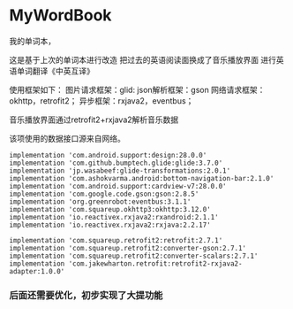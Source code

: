 # MyWordBook

我的单词本，

这是基于上次的单词本进行改造
把过去的英语阅读面换成了音乐播放界面
进行英语单词翻译《中英互译》


使用框架如下：
图片请求框架：glid:
json解析框架：gson
网络请求框架：okhttp，retrofit2；
异步框架：rxjava2，eventbus；

音乐播放界面通过retrofit2+rxjava2解析音乐数据

该项使用的数据接口源来自网络。

    implementation 'com.android.support:design:28.0.0'
    implementation 'com.github.bumptech.glide:glide:3.7.0'
    implementation 'jp.wasabeef:glide-transformations:2.0.1'
    implementation 'com.ashokvarma.android:bottom-navigation-bar:2.1.0'
    implementation 'com.android.support:cardview-v7:28.0.0'
    implementation 'com.google.code.gson:gson:2.8.5'
    implementation 'org.greenrobot:eventbus:3.1.1'
    implementation 'com.squareup.okhttp3:okhttp:3.12.0'
    implementation 'io.reactivex.rxjava2:rxandroid:2.1.1'
    implementation 'io.reactivex.rxjava2:rxjava:2.2.17'

    implementation 'com.squareup.retrofit2:retrofit:2.7.1'
    implementation 'com.squareup.retrofit2:converter-gson:2.7.1'
    implementation 'com.squareup.retrofit2:converter-scalars:2.7.1'
    implementation 'com.jakewharton.retrofit:retrofit2-rxjava2-adapter:1.0.0'

### 后面还需要优化，初步实现了大提功能

